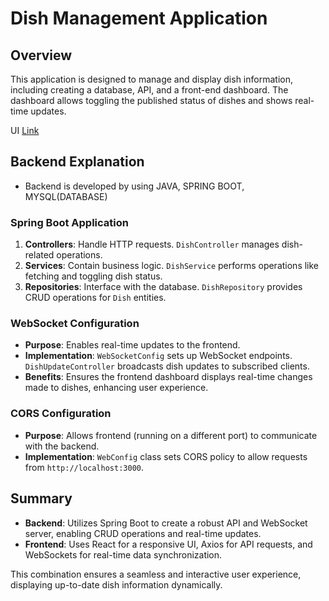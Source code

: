 # Dish Management Application
## Overview

This application is designed to manage and display dish information, including creating a database, API, and a front-end dashboard. The dashboard allows toggling the published status of dishes and shows real-time updates.

UI [Link](https://github.com/sunnysagar/DishManagement/tree/main)

## Backend Explanation
- Backend is developed by using JAVA, SPRING BOOT, MYSQL(DATABASE)

### Spring Boot Application

1. **Controllers**: Handle HTTP requests. `DishController` manages dish-related operations.
2. **Services**: Contain business logic. `DishService` performs operations like fetching and toggling dish status.
3. **Repositories**: Interface with the database. `DishRepository` provides CRUD operations for `Dish` entities.

### WebSocket Configuration

- **Purpose**: Enables real-time updates to the frontend.
- **Implementation**: `WebSocketConfig` sets up WebSocket endpoints. `DishUpdateController` broadcasts dish updates to subscribed clients.
- **Benefits**: Ensures the frontend dashboard displays real-time changes made to dishes, enhancing user experience.

### CORS Configuration

- **Purpose**: Allows frontend (running on a different port) to communicate with the backend.
- **Implementation**: `WebConfig` class sets CORS policy to allow requests from `http://localhost:3000`.


## Summary

- **Backend**: Utilizes Spring Boot to create a robust API and WebSocket server, enabling CRUD operations and real-time updates.
- **Frontend**: Uses React for a responsive UI, Axios for API requests, and WebSockets for real-time data synchronization.

This combination ensures a seamless and interactive user experience, displaying up-to-date dish information dynamically.
